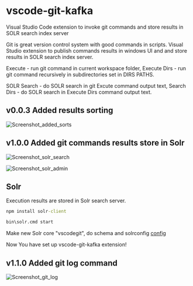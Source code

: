 # vscode-git-kafka
Visual Studio Code extension to invoke git commands and store results in SOLR search index server

Git is great version control system with good commands in scripts. Visual Studio extension to publish commands results in windows UI and and store results in SOLR search index server.

Execute - run git command in current workspace folder, Execute Dirs - run git command recursively in subdirectories set in DIRS PATHS.

SOLR Search - do SOLR search in git Excute command output text, Search Dirs - do SOLR search in Execute Dirs command output text.

## v0.0.3 Added results sorting
![Screenshot_added_sorts](https://github.com/user-attachments/assets/d81ee4ec-cbeb-489a-b514-64803a9144cc)

## v1.0.0 Added git commands results store in Solr
![Screenshot_solr_search](https://github.com/user-attachments/assets/d2f79d75-1662-4755-91e1-eff3b6f0710c)

![Screenshot_solr_admin](https://github.com/user-attachments/assets/d3389d33-c866-45eb-84ce-dfb28359394f)

## Solr
Execution results are stored in Solr search server. 

```cmd
npm install solr-client 
```

```cmd
bin\solr.cmd start 
```

Make new Solr core "vscodegit", do schema and solrconfig [config](/vscode/vscode-git-kafka/config)

Now You have set up vscode-git-kafka extension!

## v1.1.0 Added git log command
![Screenshot_git_log](https://github.com/user-attachments/assets/2e2ac73d-7a10-4475-a3cf-b4cac7c0f33b)
